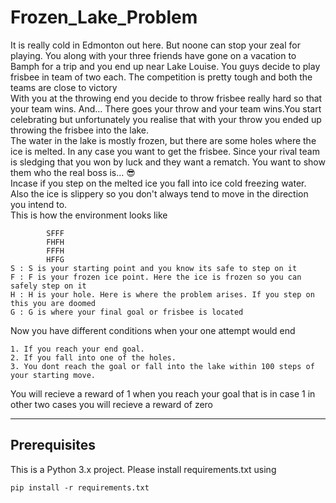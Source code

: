 # Frozen_Lake_Problem
It is really cold in Edmonton out here. But noone can stop your zeal for playing. You along with your three friends have gone on a vacation to Bamph for a trip and you end up near Lake Louise. You guys decide to play frisbee in team of two each. The competition is pretty tough and both the teams are close to victory <br/>
With you at the throwing end you decide to throw frisbee really hard so that your team wins. And... There goes your throw and your team wins.You start celebrating but unfortunately you realise that with your throw you ended up throwing the frisbee into the lake. <br/>
The water in the lake is mostly frozen, but there are some holes where the ice is melted. In any case you want to get the frisbee. Since your rival team is sledging that you won by luck and they want a rematch. You want to show them who the real boss is... 😎 <br/>
Incase if you step on the melted ice you fall into ice cold freezing water. Also the ice is slippery so you don't always tend to move in the direction you intend to. <br/>
This is how the environment looks like
```
        SFFF
        FHFH
        FFFH
        HFFG
S : S is your starting point and you know its safe to step on it
F : F is your frozen ice point. Here the ice is frozen so you can safely step on it
H : H is your hole. Here is where the problem arises. If you step on this you are doomed
G : G is where your final goal or frisbee is located
```

Now you have different conditions when your one attempt would end
```
1. If you reach your end goal.
2. If you fall into one of the holes.
3. You dont reach the goal or fall into the lake within 100 steps of your starting move.
```
You will recieve a reward of 1 when you reach your goal that is in case 1 in other two cases you will recieve a reward of zero

-------------------------------------------------------------------
## Prerequisites
This is a Python 3.x project. Please install requirements.txt using 
```
pip install -r requirements.txt
```
